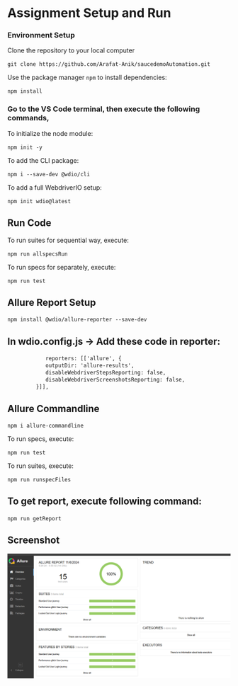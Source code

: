 
# Assignment Setup and Run
### Environment Setup
Clone the repository to your local computer
```
git clone https://github.com/Arafat-Anik/saucedemoAutomation.git
```
Use the package manager `npm` to install dependencies:
```
npm install
```

### Go to the VS Code terminal, then execute the following commands,
To initialize the node module: 
```
npm init -y
```
To add the CLI package: 
```
npm i --save-dev @wdio/cli
```
To add a full WebdriverIO setup:
```
npm init wdio@latest
```
## Run Code
To run suites for sequential way, execute: 
```
npm run allspecsRun
```
To run specs for separately, execute: 
```
npm run test
```
## Allure Report Setup
```
npm install @wdio/allure-reporter --save-dev
```
## In wdio.config.js -> Add these code in reporter:
```
            reporters: [['allure', {
            outputDir: 'allure-results',
            disableWebdriverStepsReporting: false,
            disableWebdriverScreenshotsReporting: false,
         }]],
```
## Allure Commandline
```
npm i allure-commandline
```
To run specs, execute: 
```
npm run test
```
To run suites, execute: 
```
npm run runspecFiles
```
## To get report, execute following command: 
```
npm run getReport
```

## Screenshot
![Allure Report](<Allure report.png>)